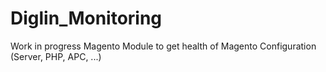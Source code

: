 Diglin_Monitoring
=================

Work in progress Magento Module to get health of Magento Configuration (Server, PHP, APC, ...)
